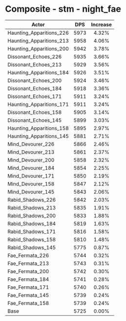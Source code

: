 # Composite - stm - night_fae
| Actor | DPS | Increase |
|---|:---:|:---:|
|Haunting_Apparitions_226|5973|4.32%|
|Haunting_Apparitions_213|5958|4.06%|
|Haunting_Apparitions_200|5942|3.78%|
|Dissonant_Echoes_226|5935|3.66%|
|Dissonant_Echoes_213|5929|3.56%|
|Haunting_Apparitions_184|5926|3.51%|
|Dissonant_Echoes_200|5924|3.46%|
|Dissonant_Echoes_184|5918|3.36%|
|Dissonant_Echoes_171|5911|3.24%|
|Haunting_Apparitions_171|5911|3.24%|
|Dissonant_Echoes_158|5905|3.14%|
|Dissonant_Echoes_145|5899|3.03%|
|Haunting_Apparitions_158|5895|2.97%|
|Haunting_Apparitions_145|5881|2.71%|
|Mind_Devourer_226|5866|2.46%|
|Mind_Devourer_213|5861|2.37%|
|Mind_Devourer_200|5858|2.32%|
|Mind_Devourer_184|5854|2.25%|
|Mind_Devourer_171|5850|2.19%|
|Mind_Devourer_158|5847|2.12%|
|Mind_Devourer_145|5843|2.06%|
|Rabid_Shadows_226|5842|2.03%|
|Rabid_Shadows_213|5835|1.91%|
|Rabid_Shadows_200|5833|1.88%|
|Rabid_Shadows_184|5819|1.63%|
|Rabid_Shadows_171|5816|1.58%|
|Rabid_Shadows_158|5810|1.48%|
|Rabid_Shadows_145|5775|0.87%|
|Fae_Fermata_226|5744|0.32%|
|Fae_Fermata_213|5743|0.31%|
|Fae_Fermata_200|5742|0.30%|
|Fae_Fermata_184|5741|0.28%|
|Fae_Fermata_171|5740|0.26%|
|Fae_Fermata_145|5739|0.24%|
|Fae_Fermata_158|5739|0.24%|
|Base|5725|0.00%|
